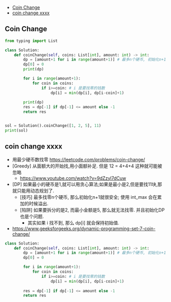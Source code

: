 - [Coin Change](#coin-change)
- [coin change xxxx](#coin-change-xxxx)

## Coin Change


```py
from typing import List

class Solution:
    def coinChange(self, coins: List[int], amount: int) -> int:
        dp = [amount+1 for i in range(amount+1)] # 最多n个硬币, 初始化n+1就很安全
        dp[0] = 0
        print(dp)

        for i in range(amount+1):
            for coin in coins:
                if i>=coin: # i 是要找零的钱数
                    dp[i] = min(dp[i], dp[i-coin]+1)
        
        print(dp)
        res = dp[-1] if dp[-1] <= amount else -1
        return res


sol = Solution().coinChange([1, 2, 5], 11)
print(sol)
```




## coin change xxxx


- 用最少硬币数找零 https://leetcode.com/problems/coin-change/
- [Greedy] 从面额大的开始找,用小面额补足. 但是 12 = 4+4+4 这种就可能被忽略
  - https://www.youtube.com/watch?v=9dZzyl7dCuw
- [DP] 如果最小的硬币是1,就可以用贪心算法;如果是最小是2,但是要找11块,那就只能用动态规划了.
  - [技巧] 最多找零n个硬币, 那么初始化n+1就很安全; 使用 int_max 会在累加的时候溢出.
  - [陷阱] 如果要拆分的是2, 而最小金额是5, 那么就无法找零. 并且初始化DP也是个问题.
    - 其实如果 i 找不到, 那么 dp[i] 就会保持初始值.
- https://www.geeksforgeeks.org/dynamic-programming-set-7-coin-change/


```py
class Solution:
    def coinChange(self, coins: List[int], amount: int) -> int:
        dp = [amount+1 for i in range(amount+1)] # 最多n个硬币, 初始化n+1就很安全
        dp[0] = 0

        for i in range(amount+1):
            for coin in coins:
                if i>=coin: # i 是要找零的钱数
                    dp[i] = min(dp[i], dp[i-coin]+1)
        
        res = dp[-1] if dp[-1] <= amount else -1
        return res
```




